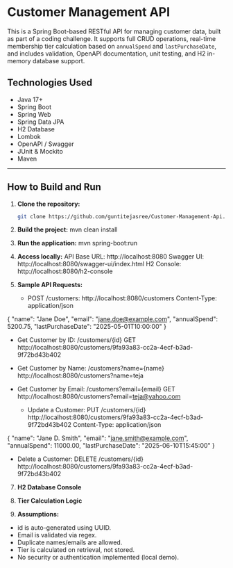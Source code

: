 # Customer Management API

This is a Spring Boot-based RESTful API for managing customer data, built as part of a coding challenge. It supports full CRUD operations, real-time membership tier calculation based on `annualSpend` and `lastPurchaseDate`, and includes validation, OpenAPI documentation, unit testing, and H2 in-memory database support.

## Technologies Used

- Java 17+
- Spring Boot
- Spring Web
- Spring Data JPA
- H2 Database
- Lombok
- OpenAPI / Swagger
- JUnit & Mockito
- Maven

---

## How to Build and Run

1. **Clone the repository:**
   ```bash
   git clone https://github.com/guntitejasree/Customer-Management-Api.gi

2. **Build the project:**
mvn clean install

3. **Run the application:**
mvn spring-boot:run

4. **Access locally:**
API Base URL: http://localhost:8080
Swagger UI: http://localhost:8080/swagger-ui/index.html
H2 Console: http://localhost:8080/h2-console

5. **Sample API Requests:**
   * POST /customers: http://localhost:8080/customers
Content-Type: application/json

{
  "name": "Jane Doe",
  "email": "jane.doe@example.com",
  "annualSpend": 5200.75,
  "lastPurchaseDate": "2025-05-01T10:00:00"
}

* Get Customer by ID:  /customers/{id}
GET http://localhost:8080/customers/9fa93a83-cc2a-4ecf-b3ad-9f72bd43b402

* Get Customer by Name:  /customers?name={name}
http://localhost:8080/customers?name=teja

* Get Customer by Email: /customers?email={email}
  GET http://localhost:8080/customers?email=teja@yahoo.com

  * Update a Customer: PUT /customers/{id}
    http://localhost:8080/customers/9fa93a83-cc2a-4ecf-b3ad-9f72bd43b402
Content-Type: application/json

{
  "name": "Jane D. Smith",
  "email": "jane.smith@example.com",
  "annualSpend": 11000.00,
  "lastPurchaseDate": "2025-06-10T15:45:00"
}

* Delete a Customer: DELETE /customers/{id}
  http://localhost:8080/customers/9fa93a83-cc2a-4ecf-b3ad-9f72bd43b402
  
7. **H2 Database Console**

8. **Tier Calculation Logic**

9. **Assumptions:**
* id is auto-generated using UUID.
* Email is validated via regex.
* Duplicate names/emails are allowed.
* Tier is calculated on retrieval, not stored.
* No security or authentication implemented (local demo).
